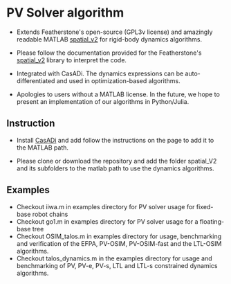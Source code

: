 # PV Solver algorithm


- Extends Featherstone's open-source (GPL3v license) and amazingly readable MATLAB [spatial_v2](https://royfeatherstone.org/spatial/v2/) for rigid-body dynamics algorithms.
 
- Please follow the documentation provided for the Featherstone's [spatial_v2](https://royfeatherstone.org/spatial/v2/) library to interpret the code.

-  Integrated with CasADi. The dynamics expressions can be auto-differentiated and used in optimization-based algorithms.

- Apologies to users without a MATLAB license. In the future, we hope to present an implementation of our algorithms in Python/Julia.


## Instruction

- Install [CasADi](https://web.casadi.org/get/) and add follow the instructions on the page to add it to the MATLAB path.

- Please clone or download the repository and add the folder spatial_V2 and its subfolders to the matlab path to use the dynamics algorithms.


## Examples

- Checkout iiwa.m in examples directory for PV solver usage for fixed-base robot chains
- Checkout go1.m in examples directory for PV solver usage for a floating-base tree
- Checkout OSIM_talos.m in examples directory for usage, benchmarking and verification of the EFPA, PV-OSIM, PV-OSIM-fast and the LTL-OSIM algorithms.
- Checkout talos_dynamics.m in the examples directory for usage and benchmarking of PV, PV-e, PV-s, LTL and LTL-s constrained dynamics algorithms.
